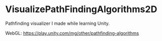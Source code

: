 # VisualizePathFindingAlgorithms2D

Pathfinding visualizer I made while learning Unity.

WebGL:
https://play.unity.com/mg/other/pathfinding-algorithms
